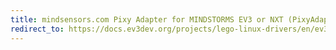 ```yaml
---
title: mindsensors.com Pixy Adapter for MINDSTORMS EV3 or NXT (PixyAdapter)
redirect_to: https://docs.ev3dev.org/projects/lego-linux-drivers/en/ev3dev-jessie/sensor_data.html#ms-pixy-adapter
---
```

